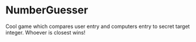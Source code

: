 # NumberGuesser

Cool game which compares user entry and computers entry to secret target integer. Whoever is closest wins!
